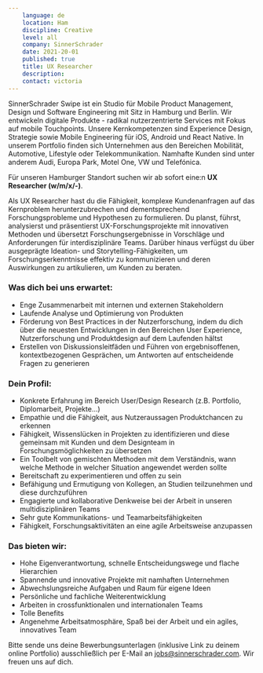 ```yaml
---
    language: de
    location: Ham
    discipline: Creative
    level: all
    company: SinnerSchrader
    date: 2021-20-01
    published: true
    title: UX Researcher
    description: 
    contact: victoria
---
```


SinnerSchrader Swipe ist ein Studio für Mobile Product Management, Design und Software Engineering mit Sitz in Hamburg und Berlin. Wir entwickeln digitale Produkte - radikal nutzerzentrierte Services mit Fokus auf mobile Touchpoints. Unsere Kernkompetenzen sind Experience Design, Strategie sowie Mobile Engineering für iOS, Android und React Native. In unserem Portfolio finden sich Unternehmen aus den Bereichen Mobilität, Automotive, Lifestyle oder Telekommunikation. Namhafte Kunden sind unter anderem Audi, Europa Park, Motel One, VW und Telefónica.

Für unseren Hamburger Standort suchen wir ab sofort eine:n **UX Researcher (w/m/x/-)**.

Als UX Researcher hast du die Fähigkeit, komplexe Kundenanfragen auf das Kernproblem herunterzubrechen und dementsprechend Forschungsprobleme und Hypothesen zu formulieren. Du planst, führst, analysierst und präsentierst UX-Forschungsprojekte mit innovativen Methoden und übersetzt Forschungsergebnisse in Vorschläge und Anforderungen für interdisziplinäre Teams. Darüber hinaus verfügst du über ausgeprägte Ideation- und Storytelling-Fähigkeiten, um Forschungserkenntnisse effektiv zu kommunizieren und deren Auswirkungen zu artikulieren, um Kunden zu beraten.

### Was dich bei uns erwartet: 

- Enge Zusammenarbeit mit internen und externen Stakeholdern
- Laufende Analyse und Optimierung von Produkten
- Förderung von Best Practices in der Nutzerforschung, indem du dich über die neuesten Entwicklungen in den Bereichen User Experience, Nutzerforschung und Produktdesign auf dem Laufenden hältst
- Erstellen von Diskussionsleitfäden und Führen von ergebnisoffenen, kontextbezogenen Gesprächen, um Antworten auf entscheidende Fragen zu generieren

### Dein Profil:

- Konkrete Erfahrung im Bereich User/Design Research (z.B. Portfolio, Diplomarbeit, Projekte...) 
- Empathie und die Fähigkeit, aus Nutzeraussagen Produktchancen zu erkennen
- Fähigkeit, Wissenslücken in Projekten zu identifizieren und diese gemeinsam mit Kunden und dem Designteam in Forschungsmöglichkeiten zu übersetzen
- Ein Toolbelt von gemischten Methoden mit dem Verständnis, wann welche Methode in welcher Situation angewendet werden sollte
- Bereitschaft zu experimentieren und offen zu sein
- Befähigung und Ermutigung von Kollegen, an Studien teilzunehmen und diese durchzuführen
- Engagierte und kollaborative Denkweise bei der Arbeit in unseren multidisziplinären Teams  
- Sehr gute Kommunikations- und Teamarbeitsfähigkeiten
- Fähigkeit, Forschungsaktivitäten an eine agile Arbeitsweise anzupassen

### Das bieten wir: 

- Hohe Eigenverantwortung, schnelle Entscheidungswege und flache Hierarchien
- Spannende und innovative Projekte mit namhaften Unternehmen
- Abwechslungsreiche Aufgaben und Raum für eigene Ideen
- Persönliche und fachliche Weiterentwicklung
- Arbeiten in crossfunktionalen und internationalen Teams
- Tolle Benefits
- Angenehme Arbeitsatmosphäre, Spaß bei der Arbeit und ein agiles, innovatives Team

Bitte sende uns deine Bewerbungsunterlagen (inklusive Link zu deinem online Portfolio) ausschließlich per E-Mail an <jobs@sinnerschrader.com>. Wir freuen uns auf dich.

